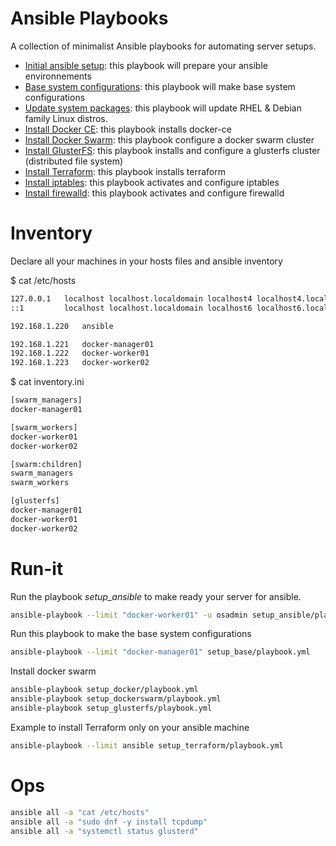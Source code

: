# Ansible Playbooks

A collection of minimalist Ansible playbooks for automating server setups.

- [Initial ansible setup](./setup_ansible): this playbook will prepare your ansible environnements
- [Base system configurations](./setup_base): this playbook will make base system configurations
- [Update system packages](./update_packages/): this playbook will update RHEL & Debian family Linux distros. 
- [Install Docker CE](./setup_docker/): this playbook installs docker-ce
- [Install Docker Swarm](./setup_dockerswarm/): this playbook configure a docker swarm cluster
- [Install GlusterFS](./setup_glusterfs/): this playbook installs and configure a glusterfs cluster (distributed file system)
- [Install Terraform](./setup_terraform/): this playbook installs terraform
- [Install iptables](./setup_iptables/): this playbook activates and configure iptables
- [Install firewalld](./setup_firewalld/): this playbook activates and configure firewalld

# Inventory

Declare all your machines in your hosts files and ansible inventory

$ cat /etc/hosts

```bash
127.0.0.1   localhost localhost.localdomain localhost4 localhost4.localdomain4
::1         localhost localhost.localdomain localhost6 localhost6.localdomain6

192.168.1.220	ansible

192.168.1.221	docker-manager01
192.168.1.222	docker-worker01
192.168.1.223	docker-worker02
```

$ cat inventory.ini

```bash
[swarm_managers]
docker-manager01

[swarm_workers]
docker-worker01
docker-worker02

[swarm:children]
swarm_managers
swarm_workers

[glusterfs]
docker-manager01
docker-worker01
docker-worker02
```

# Run-it

Run the playbook *setup_ansible* to make ready your server for ansible.

```bash
ansible-playbook --limit "docker-worker01" -u osadmin setup_ansible/playbook.yml 
```

Run this playbook to make the base system configurations

```bash
ansible-playbook --limit "docker-manager01" setup_base/playbook.yml
```

Install docker swarm

```bash
ansible-playbook setup_docker/playbook.yml
ansible-playbook setup_dockerswarm/playbook.yml
ansible-playbook setup_glusterfs/playbook.yml
```

Example to install Terraform only on your ansible machine

```bash
ansible-playbook --limit ansible setup_terraform/playbook.yml
```

# Ops

```bash
ansible all -a "cat /etc/hosts"
ansible all -a "sudo dnf -y install tcpdump"
ansible all -a "systemctl status glusterd"
```